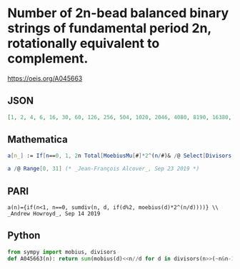 # Number of 2n\-bead balanced binary strings of fundamental period 2n, rotationally equivalent to complement\.
https://oeis.org/A045663
## JSON
```JSON
[1, 2, 4, 6, 16, 30, 60, 126, 256, 504, 1020, 2046, 4080, 8190, 16380, 32730, 65536, 131070, 262080, 524286, 1048560, 2097018, 4194300, 8388606, 16776960, 33554400, 67108860, 134217216, 268435440, 536870910, 1073740740, 2147483646]
```
## Mathematica
```Mathematica
a[n_] := If[n==0, 1, 2n Total[MoebiusMu[#]*2^(n/#)& /@ Select[Divisors[n], OddQ]]/(2n)];
```
```Mathematica
a /@ Range[0, 31] (* _Jean-François Alcover_, Sep 23 2019 *)
```
## PARI
```PARI
a(n)={if(n<1, n==0, sumdiv(n, d, if(d%2, moebius(d)*2^(n/d))))} \\ _Andrew Howroyd_, Sep 14 2019
```
## Python
```Python
from sympy import mobius, divisors
def A045663(n): return sum(mobius(d)<<n//d for d in divisors(n>>(~n&n-1).bit_length(),generator=True)) if n else 1 # _Chai Wah Wu_, Jul 22 2024
```
